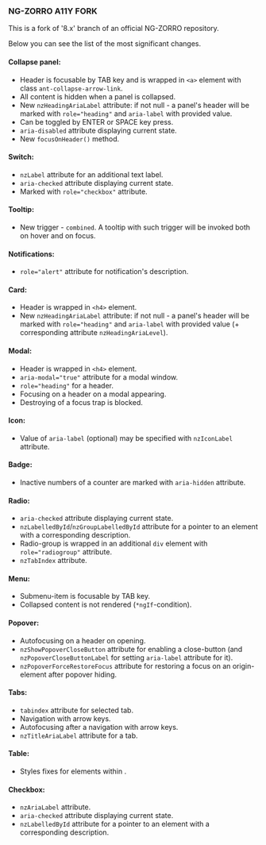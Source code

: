 ### NG-ZORRO A11Y FORK

This is a fork of '8.x' branch of an official NG-ZORRO repository.

Below you can see the list of the most significant changes.

#### Collapse panel:
+ Header is focusable by TAB key and is wrapped in `<a>` element with class `ant-collapse-arrow-link`.
+ All content is hidden when a panel is collapsed.
+ New `nzHeadingAriaLabel` attribute: if not null - a panel's header will be marked with `role="heading"` and `aria-label` with provided value.
+ Can be toggled by ENTER or SPACE key press.
+ `aria-disabled` attribute displaying current state.
+ New `focusOnHeader()` method.

#### Switch:
+ `nzLabel` attribute for an additional text label.
+ `aria-checked` attribute displaying current state.
+ Marked with `role="checkbox"` attribute.

#### Tooltip:
+ New trigger - `combined`. A tooltip with such trigger will be invoked both on hover and on focus.

#### Notifications:
+ `role="alert"` attribute for notification's description.

#### Card:
+ Header is wrapped in `<h4>` element.
+ New `nzHeadingAriaLabel` attribute: if not null - a panel's header will be marked with `role="heading"` and `aria-label` with provided value (+ corresponding attribute `nzHeadingAriaLevel`).

#### Modal:
+ Header is wrapped in `<h4>` element.
+ `aria-modal="true"` attribute for a modal window.
+ `role="heading"` for a header.
+ Focusing on a header on a modal appearing. 
+ Destroying of a focus trap is blocked.

#### Icon:
+ Value of `aria-label` (optional) may be specified with `nzIconLabel` attribute.

#### Badge:
+ Inactive numbers of a counter are marked with `aria-hidden` attribute.

#### Radio:
+ `aria-checked` attribute displaying current state.
+ `nzLabelledById`/`nzGroupLabelledById` attribute for a pointer to an element with a corresponding description.
+ Radio-group is wrapped in an additional `div` element with `role="radiogroup"` attribute.
+ `nzTabIndex` attribute.

#### Menu:
+ Submenu-item is focusable by TAB key.
+ Collapsed content is not rendered (`*ngIf`-condition).

#### Popover:
+ Autofocusing on a header on opening.
+ `nzShowPopoverCloseButton` attribute for enabling a close-button (and `nzPopoverCloseButtonLabel` for setting `aria-label` attribute for it).
+ `nzPopoverForceRestoreFocus` attribute for restoring a focus on an origin-element after popover hiding.

#### Tabs:
+ `tabindex` attribute for selected tab.
+ Navigation with arrow keys.
+ Autofocusing after a navigation with arrow keys.
+ `nzTitleAriaLabel` attribute for a tab.

#### Table:
+ Styles fixes for <th> elements within <tbody>.

#### Checkbox:
+ `nzAriaLabel` attribute.
+ `aria-checked` attribute displaying current state.
+ `nzLabelledById` attribute for a pointer to an element with a corresponding description.